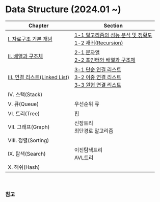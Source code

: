 # Data Structure (2024.01 ~)

|Chapter|Section|
|-------|-------|
|[Ⅰ. 자료구조 기본 개념](https://github.com/junghyun21/ssu-os-lab/tree/main/computer-science/data-structure/basic-of-data-structure)|[1-1 알고리즘의 성능 분석 및 정확도](https://github.com/junghyun21/ssu-os-lab/tree/main/computer-science/data-structure/basic-of-data-structure/01-performance-analysis-and-complexity) <br>[1-2 재귀(Recursion)](https://github.com/junghyun21/ssu-os-lab/tree/main/computer-science/data-structure/basic-of-data-structure/02-recursion) |
|[Ⅱ. 배열과 구조체](https://github.com/junghyun21/ssu-os-lab/tree/main/computer-science/data-structure/array-and-structure)|[2-1 문자열](https://github.com/junghyun21/ssu-os-lab/tree/main/computer-science/data-structure/array-and-structure/01-string) <br>[2-2 포인터와 배열과 구조체](https://github.com/junghyun21/ssu-os-lab/tree/main/computer-science/data-structure/array-and-structure/02-pointer) |
|[Ⅲ. 연결 리스트(Linked List)](https://github.com/junghyun21/ssu-os-lab/tree/main/computer-science/data-structure/linked-list)|[3-1 단순 연결 리스트](https://github.com/junghyun21/ssu-os-lab/tree/main/computer-science/data-structure/linked-list/01-single-linked-list) <br>[3-2 이중 연결 리스트](https://github.com/junghyun21/ssu-os-lab/tree/main/computer-science/data-structure/linked-list/02-doubly-linked-list) <br>[3-3 원형 연결 리스트](https://github.com/junghyun21/ssu-os-lab/tree/main/computer-science/data-structure/linked-list/03-circularly-linked-list)|
|Ⅳ. 스택(Stack)||
|Ⅴ. 큐(Queue)|우선순위 큐|
|Ⅵ. 트리(Tree)|힙|
|Ⅶ. 그래프(Graph)|신장트리<br>최단경로 알고리즘|
|Ⅷ. 정렬(Sorting)||
|Ⅸ. 탐색(Search)|이진탐색트리<br>AVL트리|
|Ⅹ. 해쉬(Hash)||

<br>

### 참고
